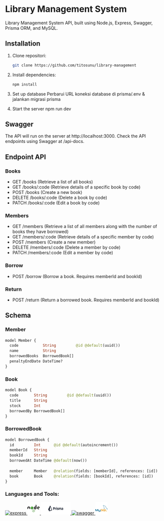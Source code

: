 # Library Management System

Library Management System API, built using Node.js, Express, Swagger, Prisma ORM, and MySQL.

## Installation

1. Clone repositori:
   ```sh
   git clone https://github.com/titosunu/library-management
   ```
2. Install dependencies:
   ```sh
   npm install
   ```
3. Set up database
   Perbarui URL koneksi database di prisma/.env & jalankan migrasi prisma

4. Start the server
   npm run dev

## Swagger

The API will run on the server at http://localhost:3000. Check the API endpoints using Swagger at /api-docs.

## Endpoint API

### Books

- GET /books (Retrieve a list of all books)
- GET /books/:code (Retrieve details of a specific book by code)
- POST /books (Create a new book)
- DELETE /books/:code (Delete a book by code)
- PATCH /books/:code (Edit a book by code)

### Members

- GET /members (Retrieve a list of all members along with the number of books they have borrowed)
- GET /members/:code (Retrieve details of a specific member by code)
- POST /members (Create a new member)
- DELETE /members/:code (Delete a member by code)
- PATCH /members/:code (Edit a member by code)

### Borrow

- POST /borrow (Borrow a book. Requires memberId and bookId)

### Return

- POST /return (Return a borrowed book. Requires memberId and bookId)
## Schema

### Member

```graphql
model Member {
  code           String         @id @default(uuid())
  name           String
  borrowedBooks  BorrowedBook[]
  penaltyEndDate DateTime?
}
```

### Book

```graphql
model Book {
  code       String         @id @default(uuid())
  title      String
  stock      Int
  borrowedBy BorrowedBook[]
}
```

### BorrowedBook

```graphql
model BorrowedBook {
  id         Int      @id @default(autoincrement())
  memberId   String
  bookId     String
  borrowedAt DateTime @default(now())

  member     Member   @relation(fields: [memberId], references: [id])
  book       Book     @relation(fields: [bookId], references: [id])
}
```

<h3 align="left">Languages and Tools:</h3>
<p align="left"><a href="https://expressjs.com" target="_blank" rel="noreferrer"> <img src="https://encrypted-tbn0.gstatic.com/images?q=tbn:ANd9GcSFRztssUmVkQcDl8a8Jd4u8mZxOjX5jydMQA&s" alt="express" width="40" height="40"/> </a> <a href="https://nodejs.org" target="_blank" rel="noreferrer"> <img src="https://raw.githubusercontent.com/devicons/devicon/master/icons/nodejs/nodejs-original-wordmark.svg" alt="nodejs" width="40" height="40"/> </a><a href="https://www.prisma.io/" target="_blank" rel="noreferrer"> <img src="https://raw.githubusercontent.com/prisma/presskit/main/Assets/Preview-Prisma-DarkLogo.png" alt="prisma" width="95" height="40"/> </a> <a href="https://swagger.io/" target="_blank" rel="noreferrer"> <img src="https://raw.githubusercontent.com/swagger-api/swagger.io/wordpress/images/assets/SWU-logo-clr.png" alt="swagger" width="130" height="40"/> </a> <a href="https://www.mysql.com/" target="_blank" rel="noreferrer"> <img src="https://raw.githubusercontent.com/devicons/devicon/master/icons/mysql/mysql-original-wordmark.svg" alt="mysql" width="40" height="40"/> </a> </p>
